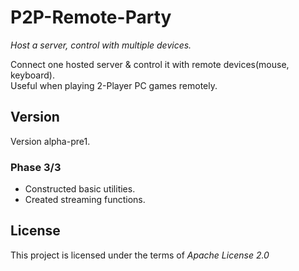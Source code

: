 # P2P-Remote-Party
*Host a server, control with multiple devices.*

Connect one hosted server & control it with remote devices(mouse, keyboard).  
Useful when playing 2-Player PC games remotely.

Version
---
Version alpha-pre1.
### Phase 3/3
- Constructed basic utilities.
- Created streaming functions.

License
---
This project is licensed under the terms of *Apache License 2.0*
